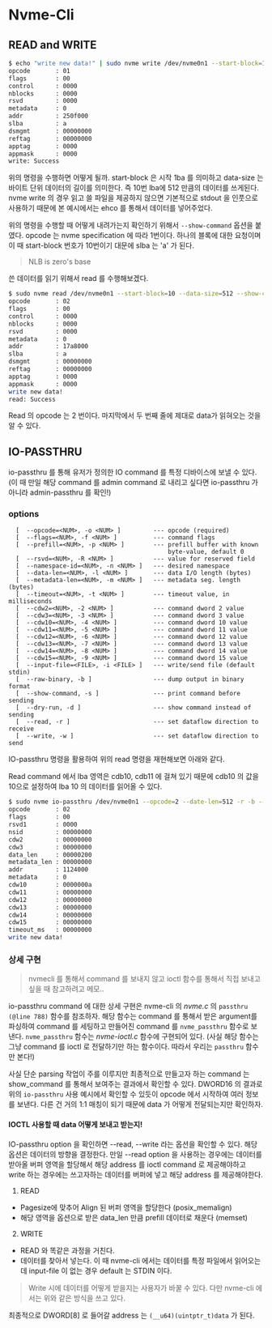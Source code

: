 # Nvme-Cli


## READ and WRITE
```bash
$ echo "write new data!" | sudo nvme write /dev/nvme0n1 --start-block=10 --data-size=512 --show-command  
opcode       : 01
flags        : 00
control      : 0000
nblocks      : 0000
rsvd         : 0000
metadata     : 0
addr         : 250f000
slba         : a
dsmgmt       : 00000000
reftag       : 00000000
apptag       : 0000
appmask      : 0000
write: Success
```

위의 명령을 수행하면 어떻게 될까. start-block 은 시작 1ba 를 의미하고 data-size 는 바이트 단위 데이터의 길이를 의미한다. 즉 10번 lba에 512 만큼의 데이터를 쓰게된다.
nvme write 의 경우 읽고 쓸 파일을 제공하지 않으면 기본적으로 stdout 을 인풋으로 사용하기 때문에 본 예시에서는 ehco 를 통해서 데이터를 넣어주었다.

위의 명령을 수행할 때 어떻게 내려가는지 확인하기 위해서 `--show-command` 옵션을 붙였다. opcode 는 nvme specification 에 따라 1번이다. 
하나의 블록에 대한 요청이며 이 때 start-block 번호가 10번이기 대문에 slba 는 'a' 가 된다.

> NLB is zero's base

쓴 데이터를 읽기 위해서 read 를 수행해보겠다.


```bash
$ sudo nvme read /dev/nvme0n1 --start-block=10 --data-size=512 --show-command
opcode       : 02
flags        : 00
control      : 0000
nblocks      : 0000
rsvd         : 0000
metadata     : 0
addr         : 17a8000
slba         : a
dsmgmt       : 00000000
reftag       : 00000000
apptag       : 0000
appmask      : 0000
write new data!
read: Success
```
Read 의 opcode 는 2 번이다. 
마지막에서 두 번째 줄에 제대로 data가 읽혀오는 것을 알 수 있다.


## IO-PASSTHRU
io-passthru 를 통해 유저가 정의한 IO command 를 특정 디바이스에 보낼 수 있다. 
(이 때 만일 해당 command 를 admin command 로 내리고 싶다면 io-passthru 가 아니라 admin-passthru 를 확인!)

### options
```
  [  --opcode=<NUM>, -o <NUM> ]         --- opcode (required)
  [  --flags=<NUM>, -f <NUM> ]          --- command flags
  [  --prefill=<NUM>, -p <NUM> ]        --- prefill buffer with known
                                            byte-value, default 0
  [  --rsvd=<NUM>, -R <NUM> ]           --- value for reserved field
  [  --namespace-id=<NUM>, -n <NUM> ]   --- desired namespace
  [  --data-len=<NUM>, -l <NUM> ]       --- data I/O length (bytes)
  [  --metadata-len=<NUM>, -m <NUM> ]   --- metadata seg. length (bytes)
  [  --timeout=<NUM>, -t <NUM> ]        --- timeout value, in milliseconds
  [  --cdw2=<NUM>, -2 <NUM> ]           --- command dword 2 value
  [  --cdw3=<NUM>, -3 <NUM> ]           --- command dword 3 value
  [  --cdw10=<NUM>, -4 <NUM> ]          --- command dword 10 value
  [  --cdw11=<NUM>, -5 <NUM> ]          --- command dword 11 value
  [  --cdw12=<NUM>, -6 <NUM> ]          --- command dword 12 value
  [  --cdw13=<NUM>, -7 <NUM> ]          --- command dword 13 value
  [  --cdw14=<NUM>, -8 <NUM> ]          --- command dword 14 value
  [  --cdw15=<NUM>, -9 <NUM> ]          --- command dword 15 value
  [  --input-file=<FILE>, -i <FILE> ]   --- write/send file (default stdin)
  [  --raw-binary, -b ]                 --- dump output in binary format
  [  --show-command, -s ]               --- print command before sending
  [  --dry-run, -d ]                    --- show command instead of sending
  [  --read, -r ]                       --- set dataflow direction to receive
  [  --write, -w ]                      --- set dataflow direction to send
```

IO-passthru 명령을 활용하여 위의 read 명령을 재현해보면 아래와 같다.

Read command 에서 lba 영역은 cdb10, cdb11 에 걸쳐 있기 때문에 cdb10 의 값을 10으로 설정하여 lba 10 의 데이터를 읽어올 수 있다. 

```bash
$ sudo nvme io-passthru /dev/nvme0n1 --opcode=2 --date-len=512 -r -b --cdw10=10 --show-command
opcode       : 02
flags        : 00
rsvd1        : 0000
nsid         : 00000000
cdw2         : 00000000
cdw3         : 00000000
data_len     : 00000200
metadata_len : 00000000
addr         : 1124000
metadata     : 0
cdw10        : 0000000a
cdw11        : 00000000
cdw12        : 00000000
cdw13        : 00000000
cdw14        : 00000000
cdw15        : 00000000
timeout_ms   : 00000000
write new data!
```

### 상세 구현
> nvmecli 를 통해서 command 를 보내지 않고 ioctl 함수를 통해서 직접 보내고 싶을 때 참고하려고 메모..

io-passthru command 에 대한 상세 구현은 nvme-cli 의 *nvme.c* 의 `passthru (@line 788)` 함수를 참조하자. 해당 함수는 command 를 통해서 받은 argument를 파싱하여 command 를 세팅하고 만들어진 command 를 `nvme_passthru` 함수로 보낸다. `nvme_passthru` 함수는 *nvme-ioctl.c* 함수에 구현되어 있다. (사실 해당 함수는 그냥 command 를 ioctl 로 전달하기만 하는 함수이다. 따라서 우리는 `passthru` 함수만 본다!)


사실 단순 parsing 작업이 주를 이루지만 최종적으로 만들고자 하는 command 는 show_command 를 통해서 보여주는 결과에서 확인할 수 있다. DWORD16 의 결과로 위의 `io-passthru` 사용 예시에서 확인할 수 있듯이 opcode 에서 시작하여 여러 정보를 보낸다. 다른 건 거의 1:1 매칭이 되기 때문에 data 가 어떻게 전달되는지만 확인하자.

#### IOCTL 사용할 때 data 어떻게 보내고 받는지!
IO-passthru option 을 확인하면 --read, --write 라는 옵션을 확인할 수 있다. 해당 옵션은 데이터의 방향을 결정한다. 만일 --read option 을 사용하는 경우에는 데이터를 받아올 버퍼 영역을 할당해서 해당 address 를 ioctl command 로 제공해야하고 write 하는 경우에는 쓰고자하는 데이터를 버퍼에 넣고 해당 address 를 제공해야한다.

1. READ
- Pagesize에 맞추어 Align 된 버퍼 영역을 할당한다 (posix_memalign) 
- 해당 영역을 옵션으로 받은 data_len 만큼 prefill 데이터로 채운다 (memset)

2. WRITE
- READ 와 똑같은 과정을 거친다.
- 데이터를 찾아서 넣는다. 이 때 nvme-cli 에서는 데이터를 특정 파일에서 읽어오는데 input-file 이 없는 경우 default 는 STDIN 이다. 

> Write 시에 데이터를 어떻게 받을지는 사용자가 바꿀 수 있다. 다만 nvme-cli 에서는 위와 같은 방식을 쓰고 있다. 


최종적으로 DWORD[8] 로 들어갈 address 는 `(__u64)(uintptr_t)data` 가 된다. 
